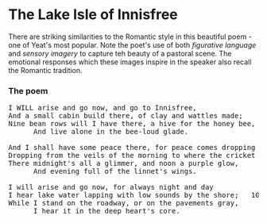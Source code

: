 # The Lake Isle of Innisfree  

There are striking similarities to the Romantic style in this beautiful poem - one of Yeat's most popular. Note the poet's use of both *figurative language* and *sensory imagery* to capture teh beauty of a pastoral scene. The emotional responses which these images inspire in the speaker also recall the Romantic tradition.  

### The poem
<pre>
I WILL arise and go now, and go to Innisfree,	 
And a small cabin build there, of clay and wattles made;	 
Nine bean rows will I have there, a hive for the honey bee,	 
      And live alone in the bee-loud glade.	 
  
And I shall have some peace there, for peace comes dropping slow,	         5
Dropping from the veils of the morning to where the cricket sings;	 
There midnight's all a glimmer, and noon a purple glow,	 
      And evening full of the linnet's wings.	 
  
I will arise and go now, for always night and day	 
I hear lake water lapping with low sounds by the shore;	  10
While I stand on the roadway, or on the pavements gray,	 
      I hear it in the deep heart's core.
</pre>